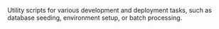 Utility scripts for various development and deployment tasks, such as database seeding, environment setup, or batch processing.
